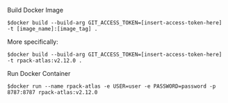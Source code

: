 
Build Docker Image
```
$docker build --build-arg GIT_ACCESS_TOKEN=[insert-access-token-here] -t [image_name]:[image_tag] .
```
More specifically:
```
$docker build --build-arg GIT_ACCESS_TOKEN=[insert-access-token-here] -t rpack-atlas:v2.12.0 .
```

Run Docker Container
```
$docker run --name rpack-atlas -e USER=user -e PASSWORD=password -p 8787:8787 rpack-atlas:v2.12.0
```